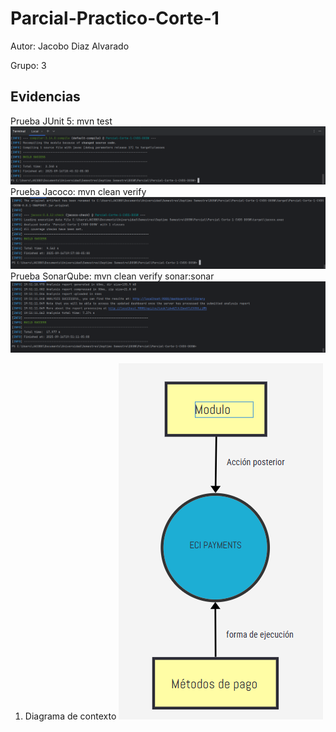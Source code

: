 # Parcial-Practico-Corte-1

Autor: Jacobo Diaz Alvarado

Grupo: 3
## Evidencias

Prueba JUnit 5: mvn test
![Captura de pantalla 2025-09-16 184555.png](docs/imagenes/Captura%20de%20pantalla%202025-09-16%20184555.png)
Prueba Jacoco: mvn clean verify
![Captura de pantalla 2025-09-16 195717.png](docs/imagenes/Captura%20de%20pantalla%202025-09-16%20195717.png)
Prueba SonarQube: mvn clean verify sonar:sonar
![Captura de pantalla 2025-09-16 195210.png](docs/imagenes/Captura%20de%20pantalla%202025-09-16%20195210.png)

1. Diagrama de contexto
![Captura de pantalla 2025-09-18 164915.png](docs/imagenes/Captura%20de%20pantalla%202025-09-18%20164915.png)